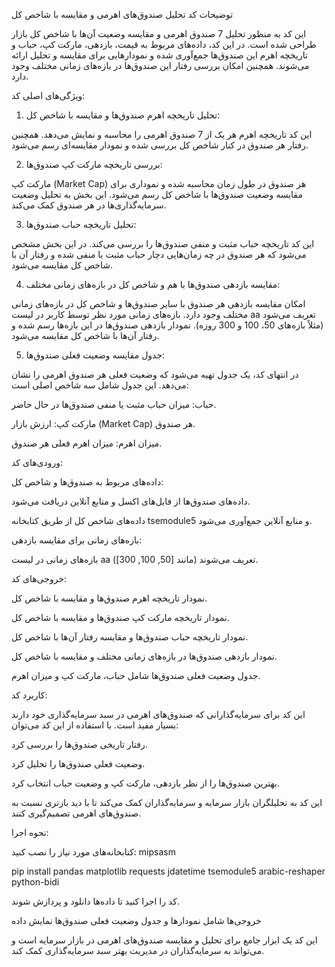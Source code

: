 توضیحات کد تحلیل صندوق‌های اهرمی و مقایسه با شاخص کل

این کد به منظور تحلیل 7 صندوق اهرمی و مقایسه وضعیت آن‌ها با شاخص کل بازار طراحی شده است. در این کد، داده‌های مربوط به قیمت، بازدهی، مارکت کپ، حباب و تاریخچه اهرم این صندوق‌ها جمع‌آوری شده و نمودارهایی برای مقایسه و تحلیل ارائه می‌شوند. همچنین امکان بررسی رفتار این صندوق‌ها در بازه‌های زمانی مختلف وجود دارد.


ویژگی‌های اصلی کد:

1. تحلیل تاریخچه اهرم صندوق‌ها و مقایسه با شاخص کل:

این کد تاریخچه اهرم هر یک از 7 صندوق اهرمی را محاسبه و نمایش می‌دهد. همچنین رفتار هر صندوق در کنار شاخص کل بررسی شده و نمودار مقایسه‌ای رسم می‌شود.

2. بررسی تاریخچه مارکت کپ صندوق‌ها:

مارکت کپ (Market Cap) هر صندوق در طول زمان محاسبه شده و نموداری برای مقایسه وضعیت صندوق‌ها با شاخص کل رسم می‌شود. این بخش به تحلیل وضعیت سرمایه‌گذاری‌ها در هر صندوق کمک می‌کند.

3. تحلیل تاریخچه حباب صندوق‌ها:

این کد تاریخچه حباب مثبت و منفی صندوق‌ها را بررسی می‌کند. در این بخش مشخص می‌شود که هر صندوق در چه زمان‌هایی دچار حباب مثبت یا منفی شده و رفتار آن با شاخص کل مقایسه می‌شود.

4. مقایسه بازدهی صندوق‌ها با هم و شاخص کل در بازه‌های زمانی مختلف:

امکان مقایسه بازدهی هر صندوق با سایر صندوق‌ها و شاخص کل در بازه‌های زمانی مختلف وجود دارد. بازه‌های زمانی مورد نظر توسط کاربر در لیست aa تعریف می‌شود (مثلاً بازه‌های 50، 100 و 300 روزه). نمودار بازدهی صندوق‌ها در این بازه‌ها رسم شده و رفتار آن‌ها با شاخص کل مقایسه می‌شود.

5. جدول مقایسه وضعیت فعلی صندوق‌ها:

در انتهای کد، یک جدول تهیه می‌شود که وضعیت فعلی هر صندوق اهرمی را نشان می‌دهد. این جدول شامل سه شاخص اصلی است:


حباب: میزان حباب مثبت یا منفی صندوق‌ها در حال حاضر.

مارکت کپ: ارزش بازار (Market Cap) هر صندوق.

میزان اهرم: میزان اهرم فعلی هر صندوق.



ورودی‌های کد:



داده‌های مربوط به صندوق‌ها و شاخص کل:


داده‌های صندوق‌ها از فایل‌های اکسل و منابع آنلاین دریافت می‌شود.

داده‌های شاخص کل از طریق کتابخانه tsemodule5 و منابع آنلاین جمع‌آوری می‌شود.





بازه‌های زمانی برای مقایسه بازدهی:


بازه‌های زمانی در لیست aa تعریف می‌شوند (مانند [50, 100, 300]).






خروجی‌های کد:


نمودار تاریخچه اهرم صندوق‌ها و مقایسه با شاخص کل.

نمودار تاریخچه مارکت کپ صندوق‌ها و مقایسه با شاخص کل.

نمودار تاریخچه حباب صندوق‌ها و مقایسه رفتار آن‌ها با شاخص کل.

نمودار بازدهی صندوق‌ها در بازه‌های زمانی مختلف و مقایسه با شاخص کل.

جدول وضعیت فعلی صندوق‌ها شامل حباب، مارکت کپ و میزان اهرم.



کاربرد کد:

این کد برای سرمایه‌گذارانی که صندوق‌های اهرمی در سبد سرمایه‌گذاری خود دارند بسیار مفید است. با استفاده از این کد می‌توان:


رفتار تاریخی صندوق‌ها را بررسی کرد.

وضعیت فعلی صندوق‌ها را تحلیل کرد.

بهترین صندوق‌ها را از نظر بازدهی، مارکت کپ و وضعیت حباب انتخاب کرد.


این کد به تحلیلگران بازار سرمایه و سرمایه‌گذاران کمک می‌کند تا با دید بازتری نسبت به صندوق‌های اهرمی تصمیم‌گیری کنند.


نحوه اجرا:


کتابخانه‌های مورد نیاز را نصب کنید:    mipsasm
    
    
  
  pip install pandas matplotlib requests jdatetime tsemodule5 arabic-reshaper python-bidi
    
    
  
  


کد را اجرا کنید تا داده‌ها دانلود و پردازش شوند.

خروجی‌ها شامل نمودارها و جدول وضعیت فعلی صندوق‌ها نمایش داده 


این کد یک ابزار جامع برای تحلیل و مقایسه صندوق‌های اهرمی در بازار سرمایه است و می‌تواند به سرمایه‌گذاران در مدیریت بهتر سبد سرمایه‌گذاری کمک کند.


